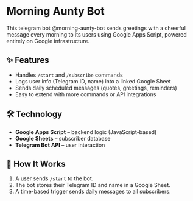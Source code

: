 # Morning Aunty Bot
This telegram bot @morning-aunty-bot sends greetings with a cheerful message every morning to its users using Google Apps Script, powered entirely on Google infrastructure.

## ✨ Features

- Handles `/start` and `/subscribe` commands
- Logs user info (Telegram ID, name) into a linked Google Sheet
- Sends daily scheduled messages (quotes, greetings, reminders)
- Easy to extend with more commands or API integrations

## 🛠 Technology

- **Google Apps Script** – backend logic (JavaScript-based)
- **Google Sheets** – subscriber database
- **Telegram Bot API** – user interaction
  
## 🚀 How It Works

1. A user sends `/start` to the bot.
2. The bot stores their Telegram ID and name in a Google Sheet.
3. A time-based trigger sends daily messages to all subscribers.
